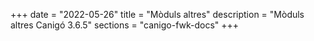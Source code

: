 +++
date        = "2022-05-26"
title       = "Mòduls altres"
description = "Mòduls altres Canigó 3.6.5"
sections    = "canigo-fwk-docs"
+++